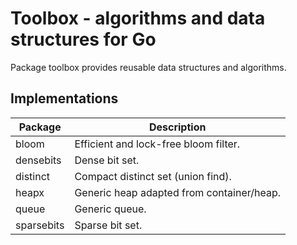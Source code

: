 # Toolbox - algorithms and data structures for Go

Package toolbox provides reusable data structures and algorithms.

## Implementations

| Package    | Description
|------------|------------
| bloom      | Efficient and lock-free bloom filter.
| densebits  | Dense bit set.
| distinct   | Compact distinct set (union find).
| heapx      | Generic heap adapted from container/heap.
| queue      | Generic queue.
| sparsebits | Sparse bit set.
